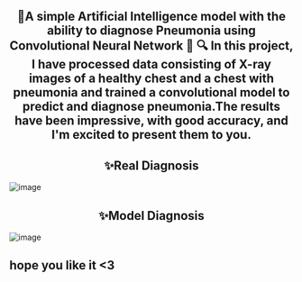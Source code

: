 <p align="center">
<h2 align="center">🎯A simple Artificial Intelligence model with the ability to diagnose Pneumonia using Convolutional Neural Network 🌟 
🔍 In this project, I have processed data consisting of X-ray images of a healthy chest and a chest with pneumonia and trained a convolutional model to predict and diagnose pneumonia.The results have been impressive, with good accuracy, and I'm excited to present them to you.</h2>
</p>

<p align="center">
<h2 align="center">✨Real Diagnosis</h2>

![image](https://github.com/GIGAParviz/pneumonia-chest-prediction-with-CNN/assets/129797437/1f503d68-14e7-4d0c-904f-84cf3d0a64ef)
</p>

<p>

<h2 align="center">✨Model Diagnosis</h2>


![image](https://github.com/GIGAParviz/pneumonia-chest-prediction-with-CNN/assets/129797437/2bc8aff6-356b-4ab4-a6bb-bf7988c05053)
</p>

<h2>hope you like it <3 </h2>
